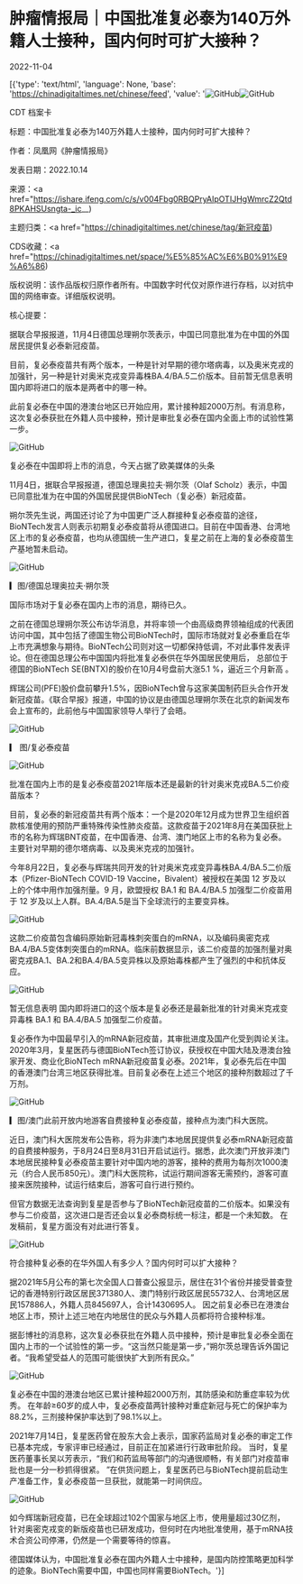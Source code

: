 # 肿瘤情报局｜中国批准复必泰为140万外籍人士接种，国内何时可扩大接种？

2022-11-04

[{'type': 'text/html', 'language': None, 'base': 'https://chinadigitaltimes.net/chinese/feed', 'value': '![GitHub](https://chinadigitaltimes.net/chinese/files/2022/11/0cdfdc5d-768x327.png)![GitHub](https://chinadigitaltimes.net/chinese/files/2022/11/post-689305-6365700601be2.png)



CDT 档案卡

标题：中国批准复必泰为140万外籍人士接种，国内何时可扩大接种？

作者：凤凰网《肿瘤情报局》

发表日期：2022.10.14

来源：<a href="https://ishare.ifeng.com/c/s/v004Fbg0RBQPryAIpOTIJHgWmrcZ2Qtd8PKAHSUsngta-_ic__)

主题归类：<a href="https://chinadigitaltimes.net/chinese/tag/新冠疫苗)

CDS收藏：<a href="https://chinadigitaltimes.net/space/%E5%85%AC%E6%B0%91%E9%A6%86)

版权说明：该作品版权归原作者所有。中国数字时代仅对原作进行存档，以对抗中国的网络审查。详细版权说明。





核心提要：





据联合早报报道，11月4日德国总理朔尔茨表示，中国已同意批准为在中国的外国居民提供复必泰新冠疫苗。





目前，复必泰疫苗共有两个版本，一种是针对早期的德尔塔病毒，以及奥米克戎的加强针，另一种是针对奥米克戎变异毒株BA.4/BA.5二价版本。目前暂无信息表明国内即将进口的版本是两者中的哪一种。





此前复必泰在中国的港澳台地区已开始应用，累计接种超2000万剂。有消息称，这次复必泰获批在外籍人员中接种，预计是审批复必泰在国内全面上市的试验性第一步。





![GitHub](https://chinadigitaltimes.net/chinese/files/2022/11/post-689305-6365700658c09.)

复必泰在中国即将上市的消息，今天占据了欧美媒体的头条

11月4日，据联合早报报道，德国总理奥拉夫·朔尔茨（Olaf Scholz）表示，中国已同意批准为在中国的外国居民提供BioNTech（复必泰）新冠疫苗。

朔尔茨先生说，两国还讨论了为中国更广泛人群接种复必泰疫苗的途径，BioNTech发言人则表示初期复必泰疫苗将从德国进口。目前在中国香港、台湾地区上市的复必泰疫苗，也均从德国统一生产进口，复星之前在上海的复必泰疫苗生产基地暂未启动。

![GitHub](https://chinadigitaltimes.net/chinese/files/2022/11/post-689305-636570066fabe.)

▎图/德国总理奥拉夫·朔尔茨

国际市场对于复必泰在国内上市的消息，期待已久。

之前在德国总理朔尔茨公布访华消息，并将率领一个由高级商界领袖组成的代表团访问中国，其中包括了德国生物公司BioNTech时，国际市场就对复必泰重启在华上市充满想象与期待。BioNTech公司则对这一切都保持低调，不对此事件发表评论。但在德国总理公布中国国内将批准复必泰供在华外国居民使用后， 总部位于德国的BioNTech SE(BNTX)的股价在10月4号盘前大涨5.1 %，逼近三个月新高 。

辉瑞公司(PFE)股价盘前攀升1.5%，因BioNTech曾与这家美国制药巨头合作开发新冠疫苗。《联合早报》报道，中国的协议是由德国总理朔尔茨在北京的新闻发布会上宣布的，此前他与中国国家领导人举行了会晤。

![GitHub](https://chinadigitaltimes.net/chinese/files/2022/11/post-689305-6365700685395.)

▎ 图/复必泰疫苗

![GitHub](https://chinadigitaltimes.net/chinese/files/2022/11/post-689305-636570069d198.)

批准在国内上市的是复必泰疫苗2021年版本还是最新的针对奥米克戎BA.5二价疫苗版本？

目前，复必泰的新冠疫苗共有两个版本：一个是2020年12月成为世界卫生组织首款核准使用的预防严重特殊传染性肺炎疫苗。这款疫苗于2021年8月在美国获批上市的名称为辉瑞BNT疫苗，在中国香港、台湾、澳门地区上市的名称为复必泰。主要针对早期的德尔塔病毒、以及奥米克戎的加强针。

今年8月22日，复必泰与辉瑞共同开发的针对奥米克戎变异毒株BA.4/BA.5二价版本（Pfizer-BioNTech COVID-19 Vaccine，Bivalent）被授权在美国 12 岁及以上的个体中用作加强剂量。9 月，欧盟授权 BA.1 和  BA.4/BA.5 加强型二价疫苗用于 12 岁及以上人群。BA.4/BA.5是当下全球流行的主要变异株。

![GitHub](https://chinadigitaltimes.net/chinese/files/2022/11/post-689305-63657006b2b6e.)

这款二价疫苗包含编码原始新冠毒株刺突蛋白的mRNA，以及编码奥密克戎BA.4/BA.5变体刺突蛋白的mRNA。临床前数据显示，该二价疫苗的加强剂量对奥密克戎BA.1、BA.2和BA.4/BA.5变异株以及原始毒株都产生了强烈的中和抗体反应。

![GitHub](https://chinadigitaltimes.net/chinese/files/2022/11/post-689305-63657006cad83.)

暂无信息表明 国内即将进口的这个版本是复必泰还是最新批准的针对奥米克戎变异毒株 BA.1 和 BA.4/BA.5 加强型二价疫苗。

复必泰作为中国最早引入的mRNA新冠疫苗，其审批进度及国产化受到舆论关注。2020年3月，复星医药与德国BioNTech签订协议，获授权在中国大陆及港澳台独家开发、商业化BioNTech mRNA新冠疫苗复必泰。2021年，复必泰先后在中国的香港澳门台湾三地区获得批准。目前复必泰在上述三个地区的接种剂数超过了千万剂。

![GitHub](https://chinadigitaltimes.net/chinese/files/2022/11/post-689305-63657006e3970.)

▎图/澳门此前开放内地游客自费接种复必泰疫苗，接种点为澳门科大医院。

近日，澳门科大医院发布公告称，将为非澳门本地居民提供复必泰mRNA新冠疫苗的自费接种服务，于8月24日至8月31日开启试运行。据悉，此次澳门开放非澳门本地居民接种复必泰疫苗主要针对中国内地的游客，接种的费用为每剂次1000澳元（约合人民币850元）。澳门科大医院称，试运行期间游客无需预约，游客可直接来医院接种，试运行结束后，游客可自行进行预约。

但官方数据无法查询到复星是否参与了BioNTech新冠疫苗的二价版本。如果没有参与二价疫苗，这次进口是否还会以复必泰商标统一标注，都是一个未知数。 在发稿前，复星方面没有对此进行答复。

![GitHub](https://chinadigitaltimes.net/chinese/files/2022/11/post-689305-63657007078d5.) 

符合接种复必泰的在华外国人有多少人？国内何时可以扩大接种？

据2021年5月公布的第七次全国人口普查公报显示，居住在31个省份并接受普查登记的香港特别行政区居民371380人、澳门特别行政区居民55732人、台湾地区居民157886人，外籍人员845697人，合计1430695人。 因之前复必泰已在港澳台地区上市，预计上述三地在内地居住的民众与外籍人员都将符合接种标准。

据彭博社的消息称，这次复必泰获批在外籍人员中接种，预计是审批复必泰全面在国内上市的一个试验性的第一步。“这当然只能是第一步，”朔尔茨总理告诉外国记者。“我希望受益人的范围可能很快扩大到所有民众。”

![GitHub](https://chinadigitaltimes.net/chinese/files/2022/11/post-689305-6365700722438.)

复必泰在中国的港澳台地区已累计接种超2000万剂，其防感染和防重症率较为优秀。 在年龄≥60岁的成人中，复必泰疫苗两针接种对重症新冠与死亡的保护率为 88.2%，三剂接种保护率达到了98.1%以上。

2021年7月14日，复星医药曾在股东大会上表示，国家药监局对复必泰的审定工作已基本完成，专家评审已经通过，目前正在加紧进行行政审批阶段。 当时，复星医药董事长吴以芳表示，“我们和药监局等部门的沟通很顺畅，有关部门对疫苗审批也是一分一秒抓得很紧。  ”在供货问题上，复星医药已与BioNTech提前启动生产准备工作，复必泰疫苗一旦获批，就能第一时间供应。

![GitHub](https://chinadigitaltimes.net/chinese/files/2022/11/post-689305-6365700739bc0.)

如今辉瑞新冠疫苗，已在全球超过102个国家与地区上市，使用量超过30亿剂， 针对奥密克戎变的新版疫苗也已研发成功，但何时在内地批准使用，基于mRNA技术合资公司停滞，仍然是一个需要等待的惊喜。

德国媒体认为，中国批准复必泰在国内外籍人士中接种，是国内防控策略更加科学的迹象。BioNTech需要中国，中国也同样需要BioNTech。'}]
